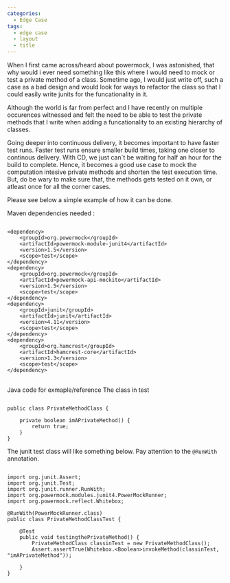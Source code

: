 ```yaml
---
categories:
  - Edge Case
tags:
  - edge case
  - layout
  - title
---
```


When I first came across/heard about powermock, I was astonished, that why would i ever need something like this where I would need to mock or test a private method of a class. Sometime ago, I would just write off, such a case as a bad design and would look for ways to refactor the class so that I could easily write junits for the funcationality in it. 

Although the world is far from perfect and I have recently on multiple occurences witnessed and felt the need to be able to test the private methods that I write when adding a funcationality to an existing hierarchy of classes. 

Going deeper into continuous delivery, it becomes important to have faster test runs. Faster test runs ensure smaller build times, taking one closer to continous delivery. With CD, we just can`t be waiting for half an hour for the build to complete. Hence, it becomes a good use case to mock the computation intesive private methods and shorten the test execution time. But, do be wary to make sure that, the methods gets tested on it own, or atleast once for all the corner cases. 

Please see below a simple example of how it can be done. 

Maven dependencies needed :
<pre>
<code>
&lt;dependency&gt;
    &lt;groupId&gt;org.powermock&lt;/groupId&gt;
    &lt;artifactId&gt;powermock-module-junit4&lt;/artifactId&gt;
    &lt;version&gt;1.5&lt;/version&gt;
    &lt;scope&gt;test&lt;/scope&gt;                  
&lt;/dependency&gt;
&lt;dependency&gt;
    &lt;groupId&gt;org.powermock&lt;/groupId&gt;
    &lt;artifactId&gt;powermock-api-mockito&lt;/artifactId&gt;
    &lt;version&gt;1.5&lt;/version&gt;
    &lt;scope&gt;test&lt;/scope&gt;
&lt;/dependency&gt;  
&lt;dependency&gt;
    &lt;groupId&gt;junit&lt;/groupId&gt;
    &lt;artifactId&gt;junit&lt;/artifactId&gt;
    &lt;version&gt;4.11&lt;/version&gt;
    &lt;scope&gt;test&lt;/scope&gt;
&lt;/dependency&gt;
&lt;dependency&gt;
    &lt;groupId&gt;org.hamcrest&lt;/groupId&gt;
    &lt;artifactId&gt;hamcrest-core&lt;/artifactId&gt;
    &lt;version&gt;1.3&lt;/version&gt;
    &lt;scope&gt;test&lt;/scope&gt;
&lt;/dependency&gt;
</code>
</pre>

Java code for exmaple/reference
The class in test 
<pre><code>
public class PrivateMethodClass {

	private boolean imAPrivateMethod() {
	    return true;
	} 
} </code></pre>

The junit test class will like something below. Pay attention to the `@RunWith` annotation.

<pre><code>
import org.junit.Assert;
import org.junit.Test;
import org.junit.runner.RunWith;
import org.powermock.modules.junit4.PowerMockRunner;
import org.powermock.reflect.Whitebox;

@RunWith(PowerMockRunner.class)
public class PrivateMethodClassTest {

	@Test
	public void testingthePrivateMethod() {
    	PrivateMethodClass classinTest = new PrivateMethodClass();
    	Assert.assertTrue(Whitebox.&lt;Boolean&gt;invokeMethod(classinTest, "imAPrivateMethod"));

	} 
} 
</code></pre>
